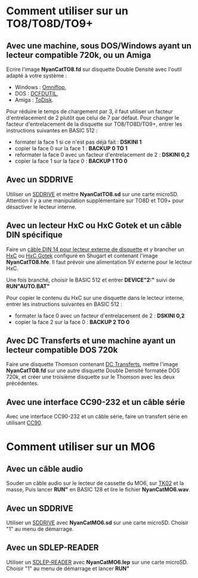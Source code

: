 # Comment utiliser sur un TO8/TO8D/TO9+


## Avec une machine, sous DOS/Windows ayant un lecteur compatible 720k, ou un Amiga

Ecrire l'image **NyanCatTO8.fd** sur disquette Double Densité avec l'outil adapté à votre système :
- Windows : [Omniflop](http://www.shlock.co.uk/Utils/OmniFlop/OmniFlop.htm),
- DOS : [DCFDUTIL](http://dcmoto.free.fr/emulateur/prog/dcfdutil33.zip),
- Amiga : [ToDisk](http://aminet.net/package/disk/misc/ToDisk).

Pour réduire le temps de chargement par 3, il faut utiliser un facteur d'entrelacement de 2 plutôt que celui de 7 par défaut. Pour changer le facteur d'entrelacement de la disquette sur TO8/TO8D/TO9+, entrer les instructions suivantes en BASIC 512 :
- formater la face 1 si ce n'est pas déjà fait : **DSKINI 1**
- copier la face 0 sur la face 1 : **BACKUP 0 TO 1**
- reformater la face 0 avec un facteur d'entrelacement de 2 : **DSKINI 0,2**
- copier la face 1 sur la face 0 : **BACKUP 1 TO 0**


## Avec un SDDRIVE

Utiliser un [SDDRIVE](http://dcmoto.free.fr/bricolage/sddrive/index.html) et mettre **NyanCatTO8.sd** sur une carte microSD. Attention il y a une manipulation supplémentaire sur TO8D et TO9+ pour désactiver le lecteur interne.


## Avec un lecteur HxC ou HxC Gotek et un câble DIN spécifique

Faire un [câble DIN 14 pour lecteur externe de disquette](http://forum.system-cfg.com/viewtopic.php?p=53096#p53096) et y brancher un [HxC](https://hxc2001.com/floppy_drive_emulator/) ou [HxC Gotek](https://hxc2001.com/docs/gotek-floppy-emulator-hxc-firmware/) configuré en Shugart et contenant l'image **NyanCatTO8.hfe**. Il faut prévoir une alimentation 5V externe pour le lecteur HxC.

Une fois branché, choisir le BASIC 512 et entrer **DEVICE"2:"** suivi de **RUN"AUTO.BAT"**

Pour copier le contenu du HxC sur une disquette dans le lecteur interne, entrer les instructions suivantes en BASIC 512 :
- formater la face 0 avec un facteur d'entrelacement de 2 : **DSKINI 0,2**
- copier la face 2 sur la face 0 : **BACKUP 2 TO 0**


## Avec DC Transferts et une machine ayant un lecteur compatible DOS 720k

Faire une disquette Thomson contenant [DC Transferts](http://dcmoto.free.fr/programmes/dctransferts/index.html), mettre l'image **NyanCatTO8.fd** sur une autre disquette Double Densité formatée DOS 720k, et créer une troisième disquette sur le Thomson avec les deux précédentes.


## Avec une interface CC90-232 et un câble série 

Avec une interface CC90-232 et un câble série, faire un transfert série en utilisant [CC90](http://www.pulsdemos.com/cc90.html).


# Comment utiliser sur un MO6


## Avec un câble audio

Souder un câble audio sur le lecteur de cassette du MO6, sur [TK02](https://forum.system-cfg.com/viewtopic.php?p=246642#p246642) et la masse, Puis lancer **RUN"** en BASIC 128 et lire le fichier **NyanCatMO6.wav**.


## Avec un SDDRIVE

Utiliser un [SDDRIVE](http://dcmoto.free.fr/bricolage/sddrive/index.html) avec **NyanCatMO6.sd** sur une carte microSD. Choisir "1" au menu de démarrage.


## Avec un SDLEP-READER

Utiliser un [SDLEP-READER](http://dcmoto.free.fr/bricolage/sdlep-reader/index.html) avec **NyanCatMO6.lep** sur une carte microSD. Choisir "1" au menu de démarrage et lancer **RUN"**

